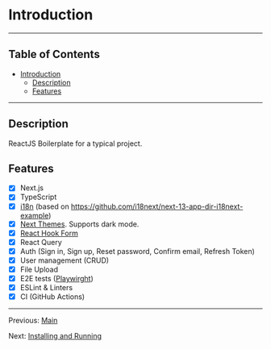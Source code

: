 # Introduction

---

## Table of Contents <!-- omit in toc -->

- [Introduction](#introduction)
  - [Description](#description)
  - [Features](#features)

---

## Description

ReactJS Boilerplate for a typical project.

## Features

- [x] Next.js
- [x] TypeScript
- [x] [i18n](https://react.i18next.com/) (based on https://github.com/i18next/next-13-app-dir-i18next-example)
- [x] [Next Themes](https://mui.com/). Supports dark mode.
- [x] [React Hook Form](https://react-hook-form.com/)
- [x] React Query
- [x] Auth (Sign in, Sign up, Reset password, Confirm email, Refresh Token)
- [x] User management (CRUD)
- [x] File Upload
- [x] E2E tests ([Playwirght](https://www.cypress.io/))
- [x] ESLint & Linters
- [x] CI (GitHub Actions)

---

Previous: [Main](README.md)

Next: [Installing and Running](installing-and-running.md)
